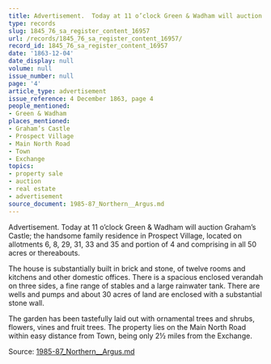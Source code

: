 ```yaml
---
title: Advertisement.  Today at 11 o’clock Green & Wadham will auction Graham’s Castle
type: records
slug: 1845_76_sa_register_content_16957
url: /records/1845_76_sa_register_content_16957/
record_id: 1845_76_sa_register_content_16957
date: '1863-12-04'
date_display: null
volume: null
issue_number: null
page: '4'
article_type: advertisement
issue_reference: 4 December 1863, page 4
people_mentioned:
- Green & Wadham
places_mentioned:
- Graham’s Castle
- Prospect Village
- Main North Road
- Town
- Exchange
topics:
- property sale
- auction
- real estate
- advertisement
source_document: 1985-87_Northern__Argus.md
---
```


Advertisement.  Today at 11 o’clock Green & Wadham will auction Graham’s Castle; the handsome family residence in Prospect Village, located on allotments 6, 8, 29, 31, 33 and 35 and portion of 4 and comprising in all 50 acres or thereabouts.

The house is substantially built in brick and stone, of twelve rooms and kitchens and other domestic offices.  There is a spacious enclosed verandah on three sides, a fine range of stables and a large rainwater tank.  There are wells and pumps and about 30 acres of land are enclosed with a substantial stone wall.

The garden has been tastefully laid out with ornamental trees and shrubs, flowers, vines and fruit trees.  The property lies on the Main North Road within easy distance from Town, being only 2½ miles from the Exchange.

Source: [1985-87_Northern__Argus.md](/downloads/markdown/1985-87_Northern__Argus.md)

